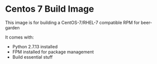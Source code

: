 # Centos 7 Build Image

This image is for building a CentOS-7/RHEL-7 compatible RPM for beer-garden

It comes with:

 * Python 2.7.13 installed
 * FPM installed for package management
 * Build essential stuff


